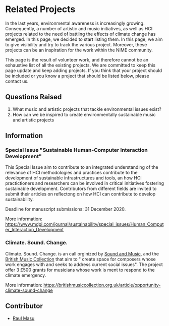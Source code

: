 <!-- Copy this template to add a new topic. Replace text in {brackets} with your content. -->
<!-- Template created for ECO_NIME wiki entries by Johnny Sullivan -->

# Related Projects 

In the last years, environmental awareness is increasingly growing. Consequently, a number of artistic and music initiatives, as well as HCI projects related to the need of battling the effects of climate change has emerged. 
In this page, we decided to start listing them. In this page, we aim to give visibility and try to track the various project. Moreover, these projects can be an inspiration for the work within the NIME community. 

This page is the result of volunteer work, and therefore cannot be an exhaustive list of all the existing projects. We are committed to keep this page update and keep adding projects. If you think that your project should be included or you know a project that should be listed below, please contact us. 


## Questions Raised

1. What music and artistic projects that tackle environmental issues exist?
2. How can we be inspired to create environmentally sustainable music and artistic projects

## Information

### Special Issue "Sustainable Human-Computer Interaction Development"

This Special Issue aim to contribute to an integrated understanding of the relevance of HCI methodologies and practices contribute to the development of sustainable infrastructures and tools, an how HCI practictioners and researchers can be involved in critical initiatives fostering sustainable development. Contributors from different fields are invited to submit their articles on reflectong on how HCI can contribute to develop sustainability.

Deadline for manuscript submissions: 31 December 2020. 

More information: https://www.mdpi.com/journal/sustainability/special_issues/Human_Computer_Interaction_Development

### **Climate. Sound. Change.**

Climate. Sound. Change. is an call orginized by [Sound and Music](https://soundandmusic.org/), and the [British Music Collection](https://britishmusiccollection.org.uk/) that aim to " create space for composers whose work engages with and seeks to address current social issues". The project offer 3 £500 grants for musicians whose work is ment to respond to the climate emergency.

More information: https://britishmusiccollection.org.uk/article/opportunity-climate-sound-change

## Contributor

- [Raul Masu](mailto:raul@raulmasu.org)


